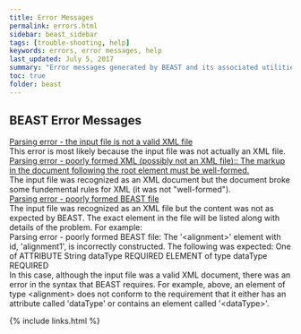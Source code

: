 ```yaml
---
title: Error Messages
permalink: errors.html
sidebar: beast_sidebar
tags: [trouble-shooting, help]
keywords: errors, error messages, help
last_updated: July 5, 2017
summary: "Error messages generated by BEAST and its associated utilities."
toc: true
folder: beast
---
```


## BEAST Error Messages
<div class="panel-group" id="accordion">
	<div class="panel panel-default">
		<div class="panel-heading">
			<div class="panel-title">
				<a class="noCrossRef accordion-toggle" data-toggle="collapse" data-parent="#accordion" href="#collapseOne">
Parsing error - the input file is not a valid XML file
				</a>
			</div>
		</div>
		<div id="collapseOne" class="panel-collapse collapse noCrossRef">
			<div class="panel-body">
				This error is most likely because the input file was not actually an XML file.	
			</div>
		</div>
	</div>
	<!-- /.panel -->
	<div class="panel panel-default">
		<div class="panel-heading">
			<div class="panel-title">
				<a class="noCrossRef accordion-toggle" data-toggle="collapse" data-parent="#accordion" href="#collapseTwo">
Parsing error - poorly formed XML (possibly not an XML file):: The markup in the document following the root element must be well-formed.
				</a>
			</div>
		</div>
		<div id="collapseTwo" class="panel-collapse collapse noCrossRef">
			<div class="panel-body">
The input file was recognized as an XML document but the document broke some fundemental rules for XML (it was not "well-formed").
			</div>
		</div>
	</div>
	<!-- /.panel -->
	<div class="panel panel-default">
		<div class="panel-heading">
			<div class="panel-title">
				<a class="noCrossRef accordion-toggle" data-toggle="collapse" data-parent="#accordion" href="#collapseThree">
Parsing error - poorly formed BEAST file
				</a>
			</div>
		</div>
		<div id="collapseThree" class="panel-collapse collapse noCrossRef">
			<div class="panel-body">
The input file was recognized as an XML file but the content was not as expected by BEAST. The exact element in the file will be listed along with details of the problem. For example:
<div class="language-xml highlighter-rouge">
Parsing error - poorly formed BEAST file:
  The '&lt;alignment&gt;' element with id, 'alignment1', is incorrectly constructed.
  The following was expected:
  One of
    ATTRIBUTE String dataType REQUIRED
    ELEMENT of type dataType REQUIRED
<div/>
In this case, although the input file was a valid XML document, there was an error in the syntax that BEAST requires. For example, above, an element of type &lt;alignment&gt; does not conform to the requirement that it either has an attribute called 'dataType' or contains an element called '&lt;dataType&gt;'.
			</div>
		</div>
	</div>
	<!-- /.panel -->
</div>
<!-- /.panel-group -->

{% include links.html %}
